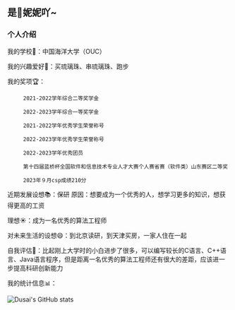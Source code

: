 ## 是🌱妮妮吖~

### 个人介绍
我的学校🏫：中国海洋大学（OUC）

我的兴趣爱好🏃‍：买琉璃珠、串琉璃珠、跑步

我的奖项🏆：

         2021-2022学年综合二等奖学金  

         2022-2023学年综合一等奖学金  

         2021-2022学年优秀学生荣誉称号  

         2022-2023学年优秀学生荣誉称号  

         2022-2023学年优秀团员

         第十四届蓝桥杯全国软件和信息技术专业人才大赛个人赛省赛（软件类）山东赛区二等奖 

         2023年９月csp成绩210分

近期发展设想📚：保研    原因：想要成为一个优秀的人，想学习更多的知识，想获得更高的工资

理想☀：成为一名优秀的算法工程师

对未来生活的设想😄：到北京读研，到天津买房，一家人住在一起

自我评估📜：比起刚上大学时的小白进步了很多，可以编写较长的C语言、C++语言、Java语言程序，但是距离一名优秀的算法工程师还有很大的差距，应该进一步提高科研创新能力

我的统计信息📊：

<!--
**cyn1456492382/cyn1456492382** is a ✨ _special_ ✨ repository because its `README.md` (this file) appears on your GitHub profile.

Here are some ideas to get you started:

- 🔭 I’m currently working on ...
- 🌱 I’m currently learning ...
- 👯 I’m looking to collaborate on ...
- 🤔 I’m looking for help with ...
- 💬 Ask me about ...
- 📫 How to reach me: ...
- 😄 Pronouns: ...
- ⚡ Fun fact: ...
-->

![Dusai's GitHub stats](https://github-readme-stats.vercel.app/api?username=cyn1456492382)
